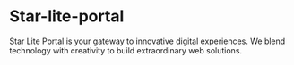 # Star-lite-portal
Star Lite Portal is your gateway to innovative digital experiences. We blend technology with creativity to build extraordinary web solutions.

